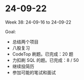 # 24-09-22
Week 38: 24-09-16 to 24-09-22

Goal:
- 总结两个项目
- 八股复习
- CodeTop 刷题。已完成：20 题
- 力扣刷 SQL 的题。已完成：8 / 50
- 继续投简历
- 参加可能的笔试和面试
